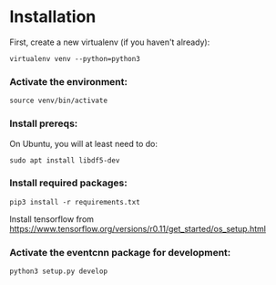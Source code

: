 # Installation

First, create a new virtualenv (if you haven't already):

	virtualenv venv --python=python3

### Activate the environment:

	source venv/bin/activate


### Install prereqs:

On Ubuntu, you will at least need to do:

    sudo apt install libdf5-dev

### Install required packages:

	pip3 install -r requirements.txt

Install tensorflow from https://www.tensorflow.org/versions/r0.11/get_started/os_setup.html

### Activate the eventcnn package for development:

	python3 setup.py develop



